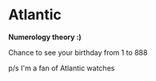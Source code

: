 # Atlantic

<b>Numerology theory :)</b>
<p>Chance to see your birthday from 1 to 888</p>

p/s
I'm a fan of Atlantic watches
